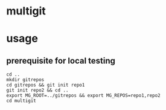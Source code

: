 # multigit  


# usage

## prerequisite for local testing

```
cd ..
mkdir gitrepos
cd gitrepos && git init repo1
git init repo2 && cd ..
export MG_ROOT=../gitrepos && export MG_REPOS=repo1,repo2
cd multigit
```